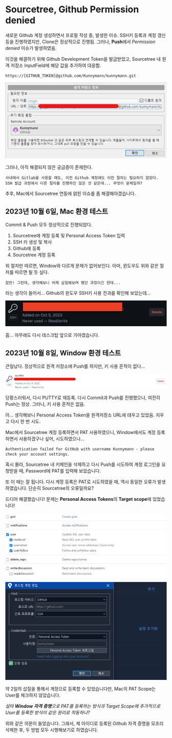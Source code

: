 # Sourcetree, Github Permission denied

새로운 Github 계정 생성하면서 프로필 작성 중, 발생한 이슈.
SSH키 등록과 계정 갱신 등을 진행하였지만, Clone은 정상적으로 진행됨.
그러나, **Push**에서 *Permission denied* 이슈가 발생하였음.

이것을 해결하기 위해 Github Development Token을 발급받았고, Sourcetree 내 원격 저장소 InputField에 해당 값을 추가하여 대응함.

```
https://[GITHUB_TOKEN]@github.com/Kunnymann/kunnymann.git
```

![sourcetree_remote_setting](./img/sourcetree_001.png)

그러나, 아직 해결되지 않은 궁금증이 존재한다.

```
사내에서 Gitlab을 사용할 때도, 이전 Github 계정에도 이런 절차는 필요하지 않았다.
SSH 발급 과정에서 다른 절차를 진행하진 않은 것 같은데... 무엇이 문제일까?
```

추후, Mac에서 Sourcetree 연동에 얽힌 이슈를 좀 해결해야겠습니다.

## 2023년 10월 6일, Mac 환경 테스트

Commit & Push 모두 정상적으로 진행되었다.

1. Sourcetree에 계정 등록 및 Personal Access Token 입력
2. SSH 키 생성 및 복사
3. Github에 등록
4. Sourcetree 계정 등록

위 절차만 따르면, Window와 다르게 문제가 없어보인다. 아마, 윈도우도 위와 같은 절차를 따르면 될 듯 싶다.

`잠만! 그런데, 생각해보니 어제 삽질해보며 했던 과정이긴 한데...`

라는 생각이 들어서... Github의 윈도우 SSH키 사용 전과를 확인해 보았는데...

![sourcetree_github_usage](./img/sourcetree_002.png)

흠... 아무래도 다시 데스크탑 앞으로 가야겠습니다.

## 2023년 10월 8일, Window 환경 테스트

큰일났다. 정상적으로 원격 저장소에 Push를 하지만, 키 사용 흔적이 없다...

![sourcetree_github_window](./img/sourcetree_003.png)

당황스러워서, 다시 PUTTY로 재등록. 다시 Commit과 Push를 진행했으나, 여전히 Push는 정상. 그러나, 키 사용 흔적은 없음.

아... 생각해보니 Personal Access Token을 원격저장소 URL에 태우고 있었음. 지우고 다시 한 번 시도.

Mac에서 Sourcetree 계정 등록하면서 PAT 사용하였으니, Window에서도 계정 등록하면서 사용하겠구나 싶어, 시도하였으나...

```
Authentication failed for GitHub with username Kunnymann - please check your account settings.
```

혹시 몰라, Sourcetree 내 키체인을 삭제하고 다시 Push를 시도하여 계정 로그인을 요청받을 때, Password에 PAT를 입력해 보았습니다.

또 이 때는 잘 됩니다. 다시 계정 등록은 PAT로 시도하였을 때, 역시 동일한 오류가 발생하였습니다. 단순히 Sourcetree의 오류일까요?

드디어 해결했습니다! 문제는 **Personal Access Tokens**의 **Target scope**에 있었습니다!

![github_target_scope](./img/sourcetree_004.png)

![sourcetree_github_connection](./img/sourcetree_005.png)

약 2일의 삽질을 통해서 계정으로 등록할 수 있었습니다만, Mac의 PAT Scope는 User를 체크하지 않았습니다.

*설마 **Window 자격 증명**으로 PAT를 등록하는 방식과 Target Scope에 추가적으로 User를 등록한 방식이 같은 원리로 작동하나?*

위와 같은 의문이 들었습니다. 그래서, 제 아이디로 등록된 Github 자격 증명을 모조리 삭제한 후, 두 방법 모두 시행해보기로 하였습니다.